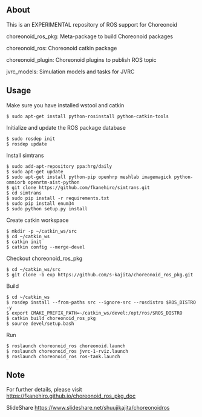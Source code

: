 About
-----

This is an EXPERIMENTAL repository of ROS support for Choreonoid 

choreonoid\_ros\_pkg: Meta-package to build Choreonoid packages

choreonoid\_ros: Choreonoid catkin package

choreonoid\_plugin: Choreonoid plugins to publish ROS topic

jvrc\_models: Simulation models and tasks for JVRC

Usage
-----

Make sure you have installed wstool and catkin

```
$ sudo apt-get install python-rosinstall python-catkin-tools
```

Initialize and update the ROS package database 

```
$ sudo rosdep init
$ rosdep update
```

Install simtrans

```
$ sudo add-apt-repository ppa:hrg/daily
$ sudo apt-get update
$ sudo apt-get install python-pip openhrp meshlab imagemagick python-omniorb openrtm-aist-python
$ git clone https://github.com/fkanehiro/simtrans.git
$ cd simtrans
$ sudo pip install -r requirements.txt
$ sudo pip install enum34
$ sudo python setup.py install
```

Create catkin workspace

```
$ mkdir -p ~/catkin_ws/src
$ cd ~/catkin_ws
$ catkin init
$ catkin config --merge-devel
```

Checkout choreonoid\_ros\_pkg

```
$ cd ~/catkin_ws/src
$ git clone -b exp https://github.com/s-kajita/choreonoid_ros_pkg.git
```

Build

```
$ cd ~/catkin_ws
$ rosdep install --from-paths src --ignore-src --rosdistro $ROS_DISTRO -y
$ export CMAKE_PREFIX_PATH=~/catkin_ws/devel:/opt/ros/$ROS_DISTRO
$ catkin build choreonoid_ros_pkg
$ source devel/setup.bash
```

Run

```
$ roslaunch choreonoid_ros choreonoid.launch
$ roslaunch choreonoid_ros jvrc-1-rviz.launch 
$ roslaunch choreonoid_ros ros-tank.launch
```

Note
-----

For further details, please visit https://fkanehiro.github.io/choreonoid_ros_pkg_doc

SlideShare https://www.slideshare.net/shuujikajita/choreonoidros

